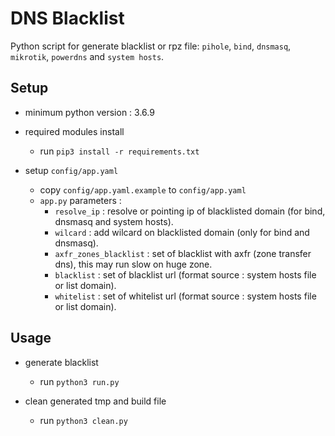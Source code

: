 # DNS Blacklist

Python script for generate blacklist or rpz file: `pihole`, `bind`, `dnsmasq`, `mikrotik`, `powerdns` and `system hosts`.

## Setup

- minimum python version : 3.6.9

- required modules install

    - run `pip3 install -r requirements.txt`

- setup `config/app.yaml`
    - copy `config/app.yaml.example` to `config/app.yaml`
    - `app.py` parameters :
        - `resolve_ip`            : resolve or pointing ip of blacklisted domain (for bind, dnsmasq and system hosts).
        - `wilcard`          : add wilcard on blacklisted domain (only for bind and dnsmasq).
        - `axfr_zones_blacklist` : set of blacklist with axfr (zone transfer dns), this may run slow on huge zone.
        - `blacklist`        : set of blacklist url (format source : system hosts file or list domain).
        - `whitelist`        : set of whitelist url (format source : system hosts file or list domain).

## Usage

- generate blacklist
    - run `python3 run.py`

- clean generated tmp and build file
    - run `python3 clean.py`
